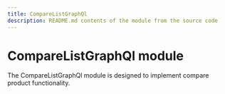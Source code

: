 ```yaml
---
title: CompareListGraphQl
description: README.md contents of the module from the source code
---
```


# CompareListGraphQl module

The CompareListGraphQl module is designed to implement compare product functionality.

